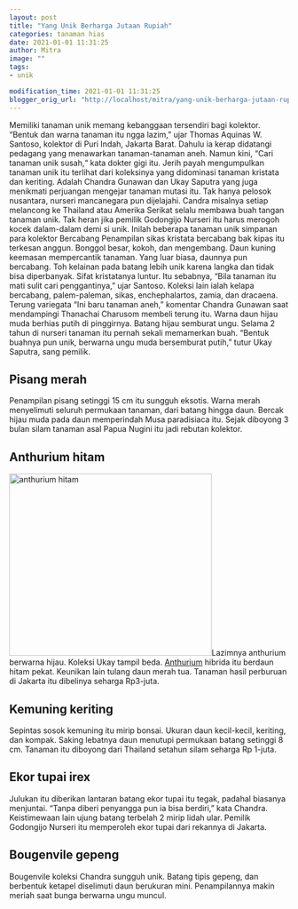 ```yaml
---
layout: post
title: "Yang Unik Berharga Jutaan Rupiah"
categories: tanaman hias
date: 2021-01-01 11:31:25
author: Mitra
image: ""
tags:
- unik

modification_time: 2021-01-01 11:31:25
blogger_orig_url: "http://localhost/mitra/yang-unik-berharga-jutaan-rupiah.html"
---
```


Memiliki tanaman unik memang kebanggaan tersendiri bagi kolektor. “Bentuk dan warna tanaman itu ngga lazim,” ujar Thomas Aquinas W. Santoso, kolektor di Puri Indah, Jakarta Barat. Dahulu ia kerap didatangi pedagang yang menawarkan tanaman-tanaman aneh. Namun kini, “Cari tanaman unik susah,“ kata dokter gigi itu.
Jerih payah mengumpulkan tanaman unik itu terlihat dari koleksinya yang didominasi tanaman kristata dan keriting.
Adalah Chandra Gunawan dan Ukay Saputra yang juga menikmati perjuangan mengejar tanaman mutasi itu. Tak hanya pelosok nusantara, nurseri mancanegara pun dijelajahi. Candra misalnya setiap melancong ke Thailand atau Amerika Serikat selalu membawa buah tangan tanaman unik. Tak heran jika pemilik Godongijo Nurseri itu harus merogoh kocek dalam-dalam demi si unik. Inilah beberapa tanaman unik simpanan para kolektor
Bercabang
Penampilan sikas kristata bercabang bak kipas itu terkesan anggun. Bonggol besar, kokoh, dan mengembang. Daun kuning keemasan mempercantik tanaman. Yang luar biasa, daunnya pun bercabang. Toh kelainan pada batang lebih unik karena langka dan tidak bisa diperbanyak. Sifat kristatanya luntur. Itu sebabnya, “Bila tanaman itu mati sulit cari penggantinya,” ujar Santoso. Koleksi lain ialah kelapa bercabang, palem-paleman, sikas, enchephalartos, zamia, dan dracaena.
Terung variegata
“Ini baru tanaman aneh,” komentar Chandra Gunawan saat mendampingi Thanachai Charusom membeli terung itu. Warna daun hijau muda berhias putih di pinggirnya. Batang hijau semburat ungu. Selama 2 tahun di nurseri tanaman itu pernah sekali memamerkan buah. “Bentuk buahnya pun unik, berwarna ungu muda bersemburat putih,” tutur Ukay Saputra, sang pemilik.
<h2 id="Pisang">Pisang merah</h2>
Penampilan pisang setinggi 15 cm itu sungguh eksotis. Warna merah menyelimuti seluruh permukaan tanaman, dari batang hingga daun. Bercak hijau muda pada daun memperindah Musa paradisiaca itu. Sejak diboyong 3 bulan silam tanaman asal Papua Nugini itu jadi rebutan kolektor.
<h2 id="Anthurium">Anthurium hitam</h2>
<a href="http://127.0.0.1/mitra/wp-content/uploads/2021/01/Gambar_anthurium_854x768.jpg"><img class="aligncenter  wp-image-3162" src="http://127.0.0.1/mitra/wp-content/uploads/2021/01/Gambar_anthurium_854x768.jpg" alt="anthurium hitam" width="365" height="328" /></a>Lazimnya anthurium berwarna hijau. Koleksi Ukay tampil beda. <a class="wpil_keyword_link " href="http://127.0.0.1/mitra/topik/anthurium"  title="Anthurium" data-wpil-keyword-link="linked">Anthurium</a> hibrida itu berdaun hitam pekat. Keunikan lain tulang daun merah tua. Tanaman hasil perburuan di Jakarta itu dibelinya seharga Rp3-juta.
<h2 id="Pisang">Kemuning keriting</h2>
Sepintas sosok kemuning itu mirip bonsai. Ukuran daun kecil-kecil, keriting, dan kompak. Saking lebatnya daun menutupi permukaan batang setinggi 8 cm. Tanaman itu diboyong dari Thailand setahun silam seharga Rp 1-juta.
<h2 id="tupai">Ekor tupai irex</h2>
Julukan itu diberikan lantaran batang ekor tupai itu tegak, padahal biasanya menjuntai. “Tanpa diberi penyangga pun ia bisa berdiri,” kata Chandra. Keistimewaan lain ujung batang terbelah 2 mirip lidah ular. Pemilik Godongijo Nurseri itu memperoleh ekor tupai dari rekannya di Jakarta.
<h2 id="gepeng">Bougenvile gepeng</h2>
Bougenvile koleksi Chandra sungguh unik. Batang tipis gepeng, dan berbentuk ketapel diselimuti daun berukuran mini. Penampilannya makin meriah saat bunga berwarna ungu muncul.
